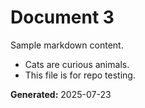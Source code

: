 # Document 3

Sample markdown content.

- Cats are curious animals.
- This file is for repo testing.

**Generated:** 2025-07-23
